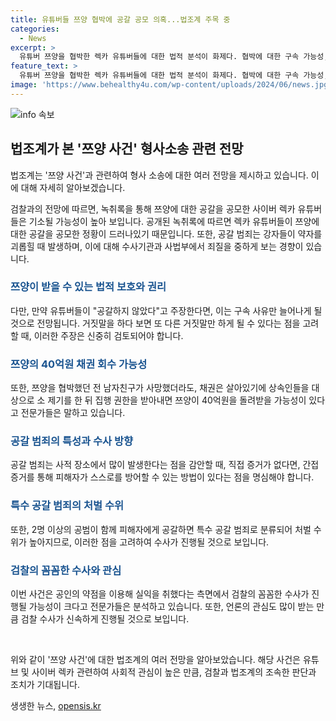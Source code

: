 ```yaml
---
title: 유튜버들 쯔양 협박에 공갈 공모 의혹...법조계 주목 중
categories:
  - News
excerpt: >
  유튜버 쯔양을 협박한 렉카 유튜버들에 대한 법적 분석이 화제다. 협박에 대한 구속 가능성, 채권 소송 가능성, 그리고 공갈 범죄의 특성에 대한 전문가들의 의견이 포함돼 있다. 유튜버들의 행동과 가능한 법적 후속 조치에 대한 세부적인 내용으로 구성돼 있다. 사건의 미미한 세부사항을 발굴하고, 사법 기관의 조치를 예측하며 사안의 심각성을 강조하는 요약문이다.
feature_text: >
  유튜버 쯔양을 협박한 렉카 유튜버들에 대한 법적 분석이 화제다. 협박에 대한 구속 가능성, 채권 소송 가능성, 그리고 공갈 범죄의 특성에 대한 전문가들의 의견이 포함돼 있다. 유튜버들의 행동과 가능한 법적 후속 조치에 대한 세부적인 내용으로 구성돼 있다. 사건의 미미한 세부사항을 발굴하고, 사법 기관의 조치를 예측하며 사안의 심각성을 강조하는 요약문이다.
image: 'https://www.behealthy4u.com/wp-content/uploads/2024/06/news.jpg'
---
```


<p><img src="https://www.behealthy4u.com/wp-content/uploads/2024/06/news.jpg" alt="info 속보" /></p>

<h2 data-ke-size="size26">법조계가 본 '쯔양 사건' 형사소송 관련 전망</h2>

<p>법조계는 '쯔양 사건'과 관련하여 형사 소송에 대한 여러 전망을 제시하고 있습니다. 이에 대해 자세히 알아보겠습니다.</p>

<p data-ke-size="size16">검찰과의 전망에 따르면, 녹취록을 통해 쯔양에 대한 공갈을 공모한 사이버 렉카 유튜버들은 기소될 가능성이 높아 보입니다. 공개된 녹취록에 따르면 렉카 유튜버들이 쯔양에 대한 공갈을 공모한 정황이 드러나있기 때문입니다. 또한, 공갈 범죄는 강자들이 약자를 괴롭힐 때 발생하며, 이에 대해 수사기관과 사법부에서 죄질을 중하게 보는 경향이 있습니다.</p>

<h3><b><span style="color: #1a5490;">쯔양이 받을 수 있는 법적 보호와 권리</span></b></h3>

<p>다만, 만약 유튜버들이 "공갈하지 않았다"고 주장한다면, 이는 구속 사유만 늘어나게 될 것으로 전망됩니다. 거짓말을 하다 보면 또 다른 거짓말만 하게 될 수 있다는 점을 고려할 때, 이러한 주장은 신중히 검토되어야 합니다.</p>

<h3><b><span style="color: #1a5490;">쯔양의 40억원 채권 회수 가능성</span></b></h3>

<p>또한, 쯔양을 협박했던 전 남자친구가 사망했더라도, 채권은 살아있기에 상속인들을 대상으로 소 제기를 한 뒤 집행 권한을 받아내면 쯔양이 40억원을 돌려받을 가능성이 있다고 전문가들은 말하고 있습니다.</p>

<h3><b><span style="color: #1a5490;">공갈 범죄의 특성과 수사 방향</span></b></h3>

<p>공갈 범죄는 사적 장소에서 많이 발생한다는 점을 감안할 때, 직접 증거가 없다면, 간접 증거를 통해 피해자가 스스로를 방어할 수 있는 방법이 있다는 점을 명심해야 합니다.</p>

<h3><b><span style="color: #1a5490;">특수 공갈 범죄의 처벌 수위</span></b></h3>

<p>또한, 2명 이상의 공범이 함께 피해자에게 공갈하면 특수 공갈 범죄로 분류되어 처벌 수위가 높아지므로, 이러한 점을 고려하여 수사가 진행될 것으로 보입니다.</p>

<h3><b><span style="color: #1a5490;">검찰의 꼼꼼한 수사와 관심</span></b></h3>

<p>이번 사건은 공인의 약점을 이용해 실익을 취했다는 측면에서 검찰의 꼼꼼한 수사가 진행될 가능성이 크다고 전문가들은 분석하고 있습니다. 또한, 언론의 관심도 많이 받는 만큼 검찰 수사가 신속하게 진행될 것으로 보입니다.</p>

<p data-ke-size="size16">&nbsp;</p>

<p>위와 같이 '쯔양 사건'에 대한 법조계의 여러 전망을 알아보았습니다. 해당 사건은 유튜브 및 사이버 렉카 관련하여 사회적 관심이 높은 만큼, 검찰과 법조계의 조속한 판단과 조치가 기대됩니다.</p>
생생한 뉴스, <a href="https://opensis.kr" rel="dofollow">opensis.kr</a>


